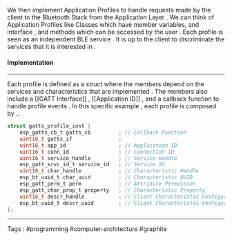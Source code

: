 We then implement Application Profiles to handle requests made by the client to the Bluetooth Stack from the Application Layer . We can think of Application Profiles like Classes which have member variables, and interface , and methods which can be accessed by the user .  Each profile is seen as an independent BLE service . It is up to the client to discriminate the services that it is interested in . 

#### Implementation 
____
Each profile is defined as a struct where the members depend on the services and characteristics that are implemented . The members also include a [[GATT Interface]] , [[Application ID]] , and a callback function to handle profile events . In this specific example , each profile is composed by .. 

```c
struct gatts_profile_inst {
    esp_gatts_cb_t gatts_cb         ; // Callback Function 
    uint16_t gatts_if               ;
    uint16_t app_id                 ; // Application ID 
    uint16_t conn_id                ; // Connection ID 
    uint16_t service_handle         ; // Service Handle
    esp_gatt_srvc_id_t service_id   ; // Service ID
    uint16_t char_handle            ; // Characteristic Handle
    esp_bt_uuid_t char_uuid         ; // Characteristic UUID
    esp_gatt_perm_t perm            ; // Attribute Permission 
    esp_gatt_char_prop_t property   ; // Characteristic Property
    uint16_t descr_handle           ; // Client Characteristic Configuration Descriptor
    esp_bt_uuid_t descr_uuid        ; // Client Characteristic Configuraiton UUID
};
```
____
Tags : #programming #computer-architecture #graphite